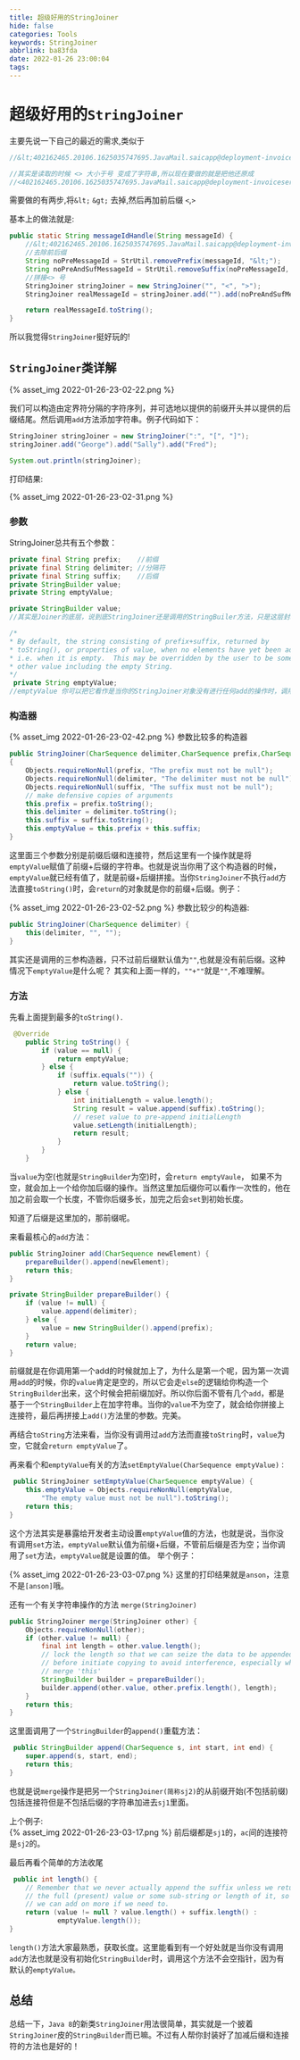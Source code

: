 ```yaml
---
title: 超级好用的StringJoiner
hide: false
categories: Tools
keywords: StringJoiner
abbrlink: ba83fda
date: 2022-01-26 23:00:04
tags:
---
```


# 超级好用的``StringJoiner``

主要先说一下自己的最近的需求,类似于
```java
//&lt;402162465.20106.1625035747695.JavaMail.saicapp@deployment-invoiceservice-7bc58468c5-gtqb7&gt;

//其实是读取的时候 <> 大小于号 变成了字符串,所以现在要做的就是把他还原成
//<402162465.20106.1625035747695.JavaMail.saicapp@deployment-invoiceservice-7bc58468c5-gtqb7>
```

<!-- more -->

需要做的有两步,将``&lt;`` ``&gt;`` 去掉,然后再加前后缀 ``<``,``>``

基本上的做法就是:
```java
public static String messageIdHandle(String messageId) {
    //&lt;402162465.20106.1625035747695.JavaMail.saicapp@deployment-invoiceservice-7bc58468c5-gtqb7&gt;
    //去除前后缀
    String noPreMessageId = StrUtil.removePrefix(messageId, "&lt;");
    String noPreAndSufMessageId = StrUtil.removeSuffix(noPreMessageId, "&gt;");
    //拼接<> 号
    StringJoiner stringJoiner = new StringJoiner("", "<", ">");
    StringJoiner realMessageId = stringJoiner.add("").add(noPreAndSufMessageId);

    return realMessageId.toString();
}
```

所以我觉得``StringJoiner``挺好玩的!

## ``StringJoiner``类详解

{% asset_img 2022-01-26-23-02-22.png %}

我们可以构造由定界符分隔的字符序列，并可选地以提供的前缀开头并以提供的后缀结尾。然后调用``add``方法添加字符串。例子代码如下：

```java
StringJoiner stringJoiner = new StringJoiner(":", "[", "]");
stringJoiner.add("George").add("Sally").add("Fred");

System.out.println(stringJoiner);
```
打印结果:

{% asset_img 2022-01-26-23-02-31.png %}

### 参数

StringJoiner总共有五个参数：
```java
private final String prefix;    //前缀
private final String delimiter; //分隔符
private final String suffix;    //后缀
private StringBuilder value;  
private String emptyValue;   
```
```java
private StringBuilder value; 
//其实是Joiner的底层，说到底StringJoiner还是调用的StringBuiler方法，只是这层封装里加上了有关于前缀，后缀和连接符的操作，让我们可以方便一些。
```

```java
/*
* By default, the string consisting of prefix+suffix, returned by
* toString(), or properties of value, when no elements have yet been added,
* i.e. when it is empty.  This may be overridden by the user to be some
* other value including the empty String.
*/
 private String emptyValue;
//emptyValue 你可以把它看作是当你的StringJoiner对象没有进行任何add的操作时，调用toString() 方法会return 这个字符串而不是空。具体的用法后面看到setEmptyValue的时候再举例子。
```
### 构造器

{% asset_img 2022-01-26-23-02-42.png %}
参数比较多的构造器

```java
public StringJoiner(CharSequence delimiter,CharSequence prefix,CharSequence suffix) 
{
    Objects.requireNonNull(prefix, "The prefix must not be null");
    Objects.requireNonNull(delimiter, "The delimiter must not be null");
    Objects.requireNonNull(suffix, "The suffix must not be null");
    // make defensive copies of arguments
    this.prefix = prefix.toString();
    this.delimiter = delimiter.toString();
    this.suffix = suffix.toString();
    this.emptyValue = this.prefix + this.suffix;
}
```
这里面三个参数分别是前缀后缀和连接符，然后这里有一个操作就是将``emptyValue``赋值了前缀+后缀的字符串。也就是说当你用了这个构造器的时候，``emptyValue``就已经有值了，就是前缀+后缀拼接。当你``StringJoiner``不执行``add``方法直接``toString()``时，会``return``的对象就是你的前缀+后缀。例子：

{% asset_img 2022-01-26-23-02-52.png %}
参数比较少的构造器:

```java
public StringJoiner(CharSequence delimiter) {
    this(delimiter, "", "");
}
```
其实还是调用的三参构造器，只不过前后缀默认值为``""``,也就是没有前后缀。这种情况下``emptyValue``是什么呢？ 其实和上面一样的，``""+""``就是``""``,不难理解。

### 方法

先看上面提到最多的``toString().``
```java
 @Override
    public String toString() {
        if (value == null) {
            return emptyValue;
        } else {
            if (suffix.equals("")) {
                return value.toString();
            } else {
                int initialLength = value.length();
                String result = value.append(suffix).toString();
                // reset value to pre-append initialLength
                value.setLength(initialLength);
                return result;
            }
        }
    }
```

当``value``为空(也就是``StringBuilder``为空)时，会``return emptyVaule``， 如果不为空，就会加上一个给你加后缀的操作。当然这里加后缀你可以看作一次性的，他在加之前会取一个长度，不管你后缀多长，加完之后会``set``到初始长度。

知道了后缀是这里加的，那前缀呢。

来看最核心的``add``方法：

```java
public StringJoiner add(CharSequence newElement) {
    prepareBuilder().append(newElement);
    return this;
}

private StringBuilder prepareBuilder() {
    if (value != null) {
        value.append(delimiter);
    } else {
        value = new StringBuilder().append(prefix);
    }
    return value;
}
```

前缀就是在你调用第一个add的时候就加上了，为什么是第一个呢，因为第一次调用``add``的时候，你的``value``肯定是空的，所以它会走``else``的逻辑给你构造一个``StringBuilder``出来，这个时候会把前缀加好。所以你后面不管有几个``add``，都是基于一个``StringBuilder``上在加字符串。当你的``value``不为空了，就会给你拼接上连接符，最后再拼接上``add()``方法里的参数。完美。

再结合``toString``方法来看，当你没有调用过``add``方法而直接``toString``时，``value``为空，它就会``return emptyValue``了。

再来看个和``emptyValue``有关的方法``setEmptyValue(CharSequence emptyValue)：``
```java
 public StringJoiner setEmptyValue(CharSequence emptyValue) {
    this.emptyValue = Objects.requireNonNull(emptyValue,
        "The empty value must not be null").toString();
    return this;
}
```
这个方法其实是暴露给开发者主动设置``emptyValue``值的方法，也就是说，当你没有调用``set``方法，``emptyValue``默认值为前缀+后缀，不管前后缀是否为空；当你调用了``set``方法，``emptyValue``就是设置的值。 举个例子：

{% asset_img 2022-01-26-23-03-07.png %}
这里的打印结果就是``anson``，注意不是``[anson]``哦。

还有一个有关字符串操作的方法 ``merge(StringJoiner)``
```java
public StringJoiner merge(StringJoiner other) {
    Objects.requireNonNull(other);
    if (other.value != null) {
        final int length = other.value.length();
        // lock the length so that we can seize the data to be appended
        // before initiate copying to avoid interference, especially when
        // merge 'this'
        StringBuilder builder = prepareBuilder();
        builder.append(other.value, other.prefix.length(), length);
    }
    return this;
}
```
这里面调用了一个``StringBuilder``的``append()``重载方法：

```java
 public StringBuilder append(CharSequence s, int start, int end) {
    super.append(s, start, end);
    return this;
}
```
也就是说``merge``操作是把另一个``StringJoiner(简称sj2)``的从前缀开始(不包括前缀)包括连接符但是不包括后缀的字符串加进去``sj1``里面。

上个例子:  
{% asset_img 2022-01-26-23-03-17.png %}
前后缀都是``sj1``的，``ac``间的连接符是``sj2``的。

最后再看个简单的方法收尾
```java
 public int length() {
    // Remember that we never actually append the suffix unless we return
    // the full (present) value or some sub-string or length of it, so that
    // we can add on more if we need to.
    return (value != null ? value.length() + suffix.length() :
            emptyValue.length());
}
```
``length()``方法大家最熟悉，获取长度。这里能看到有一个好处就是当你没有调用``add``方法也就是没有初始化``StringBuilder``时，调用这个方法不会空指针，因为有默认的``emptyValue。``

## 总结
总结一下，``Java 8``的新类``StringJoiner``用法很简单，其实就是一个披着``StringJoiner``皮的``StringBuilder``而已嘛。不过有人帮你封装好了加减后缀和连接符的方法也是好的！








